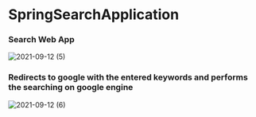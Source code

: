 # SpringSearchApplication

### Search Web App ###
![2021-09-12 (5)](https://user-images.githubusercontent.com/40232447/132991610-64e585d8-2ee0-4fe5-834a-9f52fdd1972a.png)

### Redirects to google with the entered keywords and performs the searching on google engine ###
![2021-09-12 (6)](https://user-images.githubusercontent.com/40232447/132991613-e04a4433-beab-499d-af46-daa8519243b8.png)
